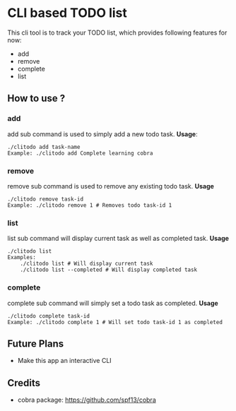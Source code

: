 # CLI based TODO list
This cli tool is to track your TODO list, which provides following features for now:
- add
- remove
- complete
- list

## How to use ?

### add
add sub command is used to simply add a new todo task.
**Usage**:
```
./clitodo add task-name
Example: ./clitodo add Complete learning cobra
```
### remove
remove sub command is used to remove any existing todo task.
**Usage**
```
./clitodo remove task-id
Example: ./clitodo remove 1 # Removes todo task-id 1
```

### list
list sub command will display current task as well as completed task.
**Usage**
```
./clitodo list
Examples:
    ./clitodo list # Will display current task
    ./clitodo list --completed # Will display completed task
```

### complete
complete sub command will simply set a todo task as completed.
**Usage**
```
./clitodo complete task-id
Example: ./clitodo complete 1 # Will set todo task-id 1 as completed
```

## Future Plans
- Make this app an interactive CLI

## Credits
- cobra package: https://github.com/spf13/cobra